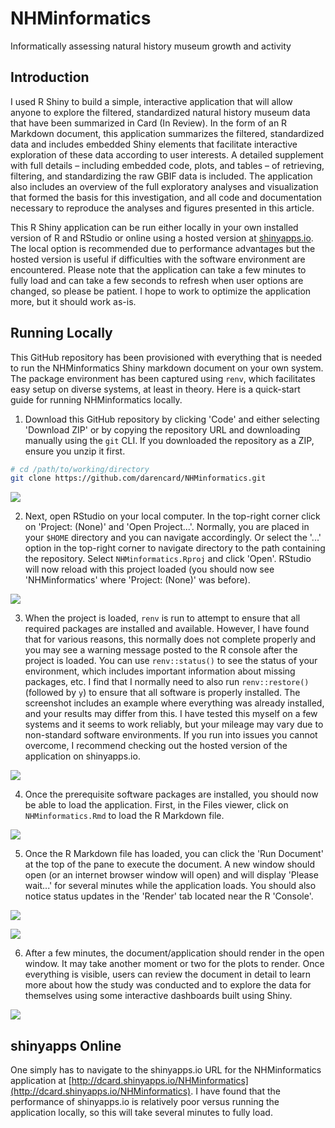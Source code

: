 # NHMinformatics

Informatically assessing natural history museum growth and activity

## Introduction

I used R Shiny to build a simple, interactive application that will allow anyone to explore the filtered, standardized natural history museum data that have been summarized in Card (In Review). In the form of an R Markdown document, this application summarizes the filtered, standardized data and includes embedded Shiny elements that facilitate interactive exploration of these data according to user interests. A detailed supplement with full details – including embedded code, plots, and tables – of retrieving, filtering, and standardizing the raw GBIF data is included. The application also includes an overview of the full exploratory analyses and visualization that formed the basis for this investigation, and all code and documentation necessary to reproduce the analyses and figures presented in this article.

This R Shiny application can be run either locally in your own installed version of R and RStudio or online using a hosted version at [shinyapps.io](https://www.shinyapps.io/). The local option is recommended due to performance advantages but the hosted version is useful if difficulties with the software environment are encountered. Please note that the application can take a few minutes to fully load and can take a few seconds to refresh when user options are changed, so please be patient. I hope to work to optimize the application more, but it should work as-is.

## Running Locally

This GitHub repository has been provisioned with everything that is needed to run the NHMinformatics Shiny markdown document on your own system. The package environment has been captured using `renv`, which facilitates easy setup on diverse systems, at least in theory. Here is a quick-start guide for running NHMinformatics locally.

1. Download this GitHub repository by clicking 'Code' and either selecting 'Download ZIP' or by copying the repository URL and downloading manually using the `git` CLI. If you downloaded the repository as a ZIP, ensure you unzip it first.

```bash
# cd /path/to/working/directory
git clone https://github.com/darencard/NHMinformatics.git
```

![](images/A_GithubDownload.png)

2. Next, open RStudio on your local computer. In the top-right corner click on 'Project: (None)' and 'Open Project...'. Normally, you are placed in your `$HOME` directory and you can navigate accordingly. Or select the '...' option in the top-right corner to navigate directory to the path containing the repository. Select `NHMinformatics.Rproj` and click 'Open'. RStudio will now reload with this project loaded (you should now see 'NHMinformatics' where 'Project: (None)' was before).

![](images/B_OpenProject.png)

3. When the project is loaded, `renv` is run to attempt to ensure that all required packages are installed and available. However, I have found that for various reasons, this normally does not complete properly and you may see a warning message posted to the R console after the project is loaded. You can use `renv::status()` to see the status of your environment, which includes important information about missing packages, etc. I find that I normally need to also run `renv::restore()` (followed by `y`) to ensure that all software is properly installed. The screenshot includes an example where everything was already installed, and your results may differ from this. I have tested this myself on a few systems and it seems to work reliably, but your mileage may vary due to non-standard software environments. If you run into issues you cannot overcome, I recommend checking out the hosted version of the application on shinyapps.io.

![](images/C_renv.png)

4. Once the prerequisite software packages are installed, you should now be able to load the application. First, in the Files viewer, click on `NHMinformatics.Rmd` to load the R Markdown file.

![](images/D_OpenRmd.png)

5. Once the R Markdown file has loaded, you can click the 'Run Document' at the top of the pane to execute the document. A new window should open (or an internet browser window will open) and will display 'Please wait...' for several minutes while the application loads. You should also notice status updates in the 'Render' tab located near the R 'Console'.

![](images/E_RunRmd.png)

![](images/F_RenderStatus.png)

6. After a few minutes, the document/application should render in the open window. It may take another moment or two for the plots to render. Once everything is visible, users can review the document in detail to learn more about how the study was conducted and to explore the data for themselves using some interactive dashboards built using Shiny.

![](images/G_DocumentLoaded.png)

## shinyapps Online

One simply has to navigate to the shinyapps.io URL for the NHMinformatics application at [http://dcard.shinyapps.io/NHMinformatics](http://dcard.shinyapps.io/NHMinformatics). I have found that the performance of shinyapps.io is relatively poor versus running the application locally, so this will take several minutes to fully load.

